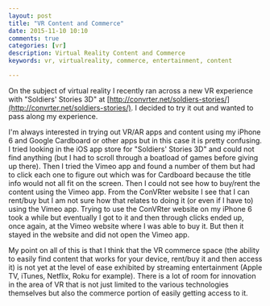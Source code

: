 ```yaml
---
layout: post
title: "VR Content and Commerce"
date: 2015-11-10 10:10
comments: true
categories: [vr]
description: Virtual Reality Content and Commerce
keywords: vr, virtualreality, commerce, entertainment, content

---
```

On the subject of virtual reality I recently ran across a new VR experience with "Soldiers' Stories 3D" at [http://convrter.net/soldiers-stories/](http://convrter.net/soldiers-stories/).
I decided to try it out and wanted to pass along my experience.

I'm always interested in trying out VR/AR apps and content using my iPhone 6 and Google Cardboard or other apps but in this case it is pretty confusing.
I tried looking in the iOS app store for "Soldiers' Stories 3D" and could not find anything (but I had to scroll through a boatload of games before giving up there).
Then I tried the Vimeo app and found a number of them but had to click each one to figure out which was for Cardboard because the title info would not all fit on the screen.
Then I could not see how to buy/rent the content using the Vimeo app.
From the ConVRter website I see that I can rent/buy but I am not sure how that relates to doing it (or even if I have to) using the Vimeo app.
Trying to use the ConVRter website on my iPhone 6 took a while but eventually I got to it and then through clicks ended up, once again, at the Vimeo website where I was able to buy it.
But then it stayed in the website and did not open the Vimeo app. 

My point on all of this is that I think that the VR commerce space (the ability to easily find content that works for your device, rent/buy it and then access it) is not yet at the level of ease exhibited by streaming entertainment (Apple TV, iTunes, Netflix, Roku for example).
There is a lot of room for innovation in the area of VR that is not just limited to the various technologies themselves but also the commerce portion of easily getting access to it.

